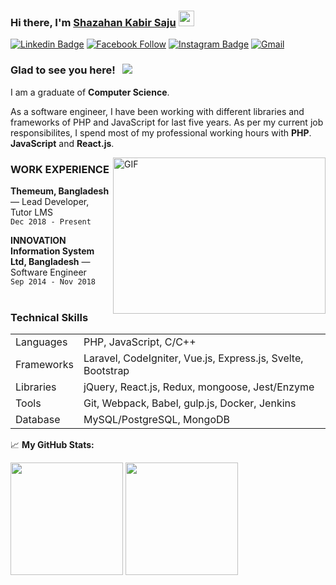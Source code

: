 ### Hi there, I'm <a href="#" target="_blank"> Shazahan Kabir Saju</a> <img src="https://media.giphy.com/media/hvRJCLFzcasrR4ia7z/giphy.gif" width="25px">

[![Linkedin Badge](https://img.shields.io/badge/-LinkedIn-0e76a8?style=flat-square&logo=Linkedin&logoColor=white)](https://www.linkedin.com/in/sksaju/)
[![Facebook Follow](https://img.shields.io/badge/%20-Facebook-black?color=14171A&labelColor=1976d2&logo=facebook&logoColor=ffffff)](https://www.facebook.com/sksaaju) 
[![Instagram Badge](https://img.shields.io/badge/-Instagram-e4405f?style=flat-square&logo=Instagram&logoColor=white)](https://www.instagram.com/_sksaju/)
[![Gmail](https://img.shields.io/badge/%20-@Email-black?color=14171A&labelColor=D44638&logo=gmail&logoColor=fff)](mailto:sksaaju@gmail.com) 

### Glad to see you here! &nbsp; ![](https://visitor-badge.glitch.me/badge?page_id=sksaju.sksaju)

I am a graduate of **Computer Science**.

As a software engineer, I have been working with different libraries and frameworks of PHP and JavaScript for last five years. As per my current job responsibilites, I spend most of my professional working hours with **PHP**. **JavaScript** and **React.js**.


<img align="right" alt="GIF" src="https://github.com/sksaju/sksaju/blob/master/coding.gif?raw=true" width="340" height="250" />

### WORK EXPERIENCE

**Themeum, Bangladesh** — Lead Developer, Tutor LMS <br>
`Dec 2018 - Present`
<br>

 **INNOVATION Information System Ltd, Bangladesh** — Software Engineer <br>
`Sep 2014 - Nov 2018`
<br><br>

### Technical Skills
<table>
    <tr>
        <td>Languages</td>
        <td>PHP, JavaScript, C/C++</td>
    </tr>
    <tr>
        <td>Frameworks</td>
        <td>Laravel, CodeIgniter, Vue.js, Express.js, Svelte, Bootstrap</td>
    </tr>
    <tr>
        <td>Libraries</td>
        <td>jQuery, React.js, Redux, mongoose, Jest/Enzyme</td>
    </tr>
    <tr>
        <td>Tools</td>
        <td>Git, Webpack, Babel, gulp.js, Docker, Jenkins</td>
    </tr>
    <tr>
        <td>Database</td>
        <td>MySQL/PostgreSQL, MongoDB</td>
    </tr>
</table>


📈 **My GitHub Stats:**
<p>
<img height="180em" src="https://github-readme-stats.vercel.app/api?username=sksaju&show_icons=true&hide_border=true&&count_private=true&include_all_commits=true" />
  <img height="180em" src="https://github-readme-stats.vercel.app/api/top-langs/?username=sksaju&exclude_repo=KNN-Image-Classification&show_icons=true&hide_border=true&layout=compact&langs_count=8"/>
</p>
